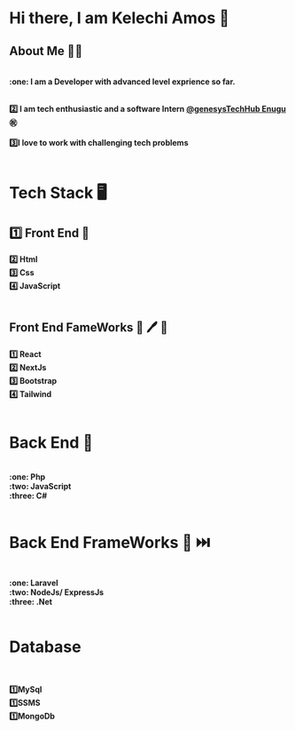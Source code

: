 # Hi there, I am Kelechi Amos :wave:<br />
## About Me :construction_worker_man:
<br />
<b> :one: I am a Developer with advanced level exprience so far. <b/> <br /><br/>

<b> :two: I am tech enthusiastic and a software Intern 
[@genesysTechHub Enugu](https://genesystechhub.com) <b/>:congratulations:
<br /> <br />
<b> 3️⃣I love to work with challenging tech problems <b/> <br /> <br />

# Tech Stack :desktop_computer:

## :one: Front End :art:
<b> :two: Html<b/> <br />
<b> :three: Css<b/> <br />
<b> :four: JavaScript<b/> <br />
<br />

## Front End FameWorks :art:  :pen: :hammer: <br />
<b> :one: React<b/> <br />
<b> :two: NextJs<b/> <br />
<b> :three: Bootstrap<b/> <br />
<b> :four: Tailwind<b/> <br />
<br />

# Back End :fire_engine:  
<br />
<b> :one: Php<b/> <br />
<b> :two: JavaScript<b/> <br />
<b> :three: C# <b/> <br />
<br />

# Back End FrameWorks :100:   :next_track_button:
<br />
<b> :one: Laravel <b/> <br />
<b> :two: NodeJs/ ExpressJs <b/> <br />
<b> :three: .Net<b/> <br />
<br />

# Database 
<br />

<b> :one:MySql <b/> <br />
<b> :one:SSMS <b/> <br />
<b> :one:MongoDb <b/> <br />
